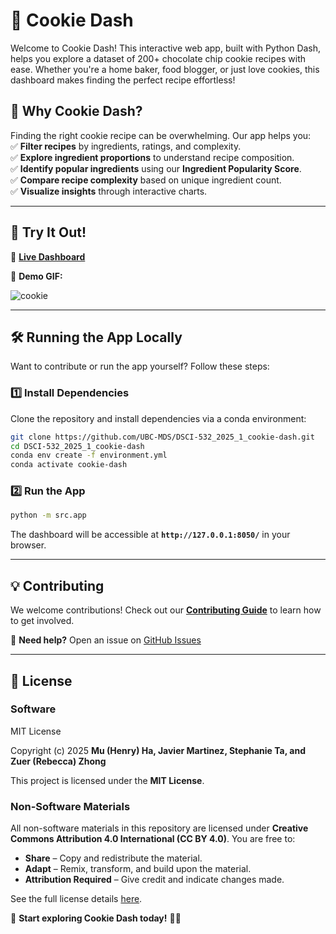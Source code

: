 # 🍪 **Cookie Dash**  

Welcome to Cookie Dash! This interactive web app, built with Python Dash, helps you explore a dataset of 200+ chocolate chip cookie recipes with ease. Whether you're a home baker, food blogger, or just love cookies, this dashboard makes finding the perfect recipe effortless!  

## 🎯 **Why Cookie Dash?**  
Finding the right cookie recipe can be overwhelming. Our app helps you:  
✅ **Filter recipes** by ingredients, ratings, and complexity.  
✅ **Explore ingredient proportions** to understand recipe composition.  
✅ **Identify popular ingredients** using our **Ingredient Popularity Score**.  
✅ **Compare recipe complexity** based on unique ingredient count.  
✅ **Visualize insights** through interactive charts.  

---

## 🚀 **Try It Out!**  
🔗 **[Live Dashboard](https://dsci-532-2025-1-cookie-dash.onrender.com/)**

🎥 **Demo GIF:** 

![cookie](https://github.com/user-attachments/assets/bebc52a1-1e3a-4db7-9273-7cfb92375c09)

---

## 🛠️ **Running the App Locally**  
Want to contribute or run the app yourself? Follow these steps:  

### **1️⃣ Install Dependencies**  
Clone the repository and install dependencies via a conda environment:  
```bash
git clone https://github.com/UBC-MDS/DSCI-532_2025_1_cookie-dash.git
cd DSCI-532_2025_1_cookie-dash
conda env create -f environment.yml
conda activate cookie-dash
```

### **2️⃣ Run the App**  
```bash
python -m src.app
```
The dashboard will be accessible at **`http://127.0.0.1:8050/`** in your browser.  

---

## 💡 **Contributing**  
We welcome contributions! Check out our **[Contributing Guide](CONTRIBUTING.md)** to learn how to get involved.  

📩 **Need help?** Open an issue on [GitHub Issues](https://github.com/UBC-MDS/DSCI-532_2025_1_cookie-dash/issues) 

---

## 📜 **License**  

### **Software**  
MIT License  

Copyright (c) 2025 **Mu (Henry) Ha, Javier Martinez, Stephanie Ta, and Zuer (Rebecca) Zhong**  

This project is licensed under the **MIT License**.

### **Non-Software Materials**  
All non-software materials in this repository are licensed under **Creative Commons Attribution 4.0 International (CC BY 4.0)**. You are free to:  
- **Share** – Copy and redistribute the material.  
- **Adapt** – Remix, transform, and build upon the material.  
- **Attribution Required** – Give credit and indicate changes made.  

See the full license details [here](LICENSE.md).  

🚀 **Start exploring Cookie Dash today!** 🍪🔥
